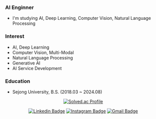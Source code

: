### AI Enginner
- I'm studying AI, Deep Learning, Computer Vision, Natural Language Processing

### Interest
- AI, Deep Learning
- Computer Vision, Multi-Modal
- Natural Language Processing
- Generative AI
- AI Service Development

### Education
- Sejong University, B.S. (2018.03 ~ 2024.08)

<div align=center>
  
[![Solved.ac Profile](http://mazassumnida.wtf/api/generate_badge?boj=kyw1654)](https://solved.ac/kyw1654)

</div>

<div align=center>

[![Linkedin Badge](https://img.shields.io/badge/-LinkedIn-blue?style=flat-square&logo=Linkedin&logoColor=white&link=https://www.linkedin.com/in/yongwoo-kim-3b1345310
)](https://www.linkedin.com/in/yongwoo-kim-3b1345310) 
[![Instagram Badge](https://img.shields.io/badge/-Instagram-dd2a7b?style=flat-square&logo=instagram&logoColor=white&link=https://www.instagram.com/yongwootrbl/)](https://www.instagram.com/yongwootrbl/) 
[![Gmail Badge](https://img.shields.io/badge/-Gmail-d14836?style=flat-square&logo=Gmail&logoColor=white&link=mailto:kyw1654@gmail.com)](mailto:kyw1654@gmail.com)

</div>

